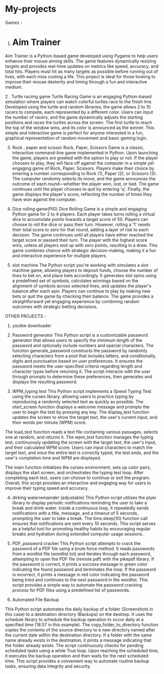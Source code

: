 # My-projects
Games - 
1. # Aim Trainer

Aim Trainer is a Python-based game developed using Pygame to help users enhance their mouse aiming skills. The game features dynamically resizing targets and provides real-time updates on metrics like speed, accuracy, and total hits. Players must hit as many targets as possible before running out of lives, with each miss costing a life. This project is ideal for those looking to improve their mouse dexterity and timing through a fun and interactive medium.

2 . Turtle racimg game
Turtle Racing Game is an engaging Python-based simulation where players can watch colorful turtles race to the finish line. Developed using the turtle and random libraries, the game allows 2 to 10 racers to compete, each represented by a different color. Users can input the number of racers, and the game dynamically adjusts the starting positions and races the turtles across the screen. The first turtle to reach the top of the window wins, and its color is announced as the winner. This simple and interactive game is perfect for anyone interested in a fun, graphical representation of random movement and basic gaming logic.

3. Rock , paper and scissor
Rock, Paper, Scissors Game is a classic, interactive command-line game implemented in Python. Upon launching the game, players are greeted with the option to play or not. If the player chooses to play, they will face off against the computer in a simple yet engaging game of Rock, Paper, Scissors. Players make their choice by entering a number corresponding to Rock (1), Paper (2), or Scissors (3). The computer randomly selects its move, and the game announces the outcome of each round—whether the player won, lost, or tied. The game continues until the player chooses to quit by entering 'q'. Finally, the game displays the player's score, reflecting the number of times they have won against the computer.

4. Dice rolling game(PIG)
Dice Rolling Game is a simple and engaging Python game for 2 to 4 players. Each player takes turns rolling a virtual dice to accumulate points towards a target score of 50. Players can choose to roll the dice or pass their turn. However, rolling a '1' resets their total score to zero for that round, adding a layer of risk to each decision. The game continues until all players have either reached the target score or passed their turn. The player with the highest score wins, unless all players end up with zero points, resulting in a draw. This game combines chance with strategic decision-making, making it a fun and interactive experience for multiple players.

5. slot machine
The Python script you're working with simulates a slot machine game, allowing players to deposit funds, choose the number of lines to bet on, and place bets accordingly. It generates slot spins using a predefined set of symbols, calculates winnings based on the alignment of symbols across selected lines, and updates the player's balance after each spin. Players can continue to play by making new bets or quit the game by checking their balance. The game provides a straightforward yet engaging experience by combining random outcomes with strategic betting decisions.


OTHER PROJECTS -
1. youtbe downloader


2. Password generator
This Python script is a customizable password generator that allows users to specify the minimum length of the password and optionally include numbers and special characters. The function generate_password constructs the password by randomly selecting characters from a pool that includes letters, and conditionally, digits and punctuation based on user preferences. It ensures the password meets the user-specified criteria regarding length and character types before returning it. The script interacts with the user through prompts to determine these preferences, then generates and displays the resulting password.

3. WPM_typing test
This Python script implements a Speed Typing Test using the curses library, allowing users to practice typing by reproducing a randomly selected text as quickly as possible. The start_screen function displays a welcome message and prompts the user to begin the test by pressing any key. The display_text function updates the screen to show the target text, the user's current input, and their words per minute (WPM) score.

The load_text function reads a text file containing various passages, selects one at random, and returns it. The wpm_test function manages the typing test, continuously updating the screen with the target text, the user's input, and their calculated WPM score. Users can input characters to match the target text, and once the entire text is correctly typed, the test ends, and the user's completion time and WPM are displayed.

The main function initializes the curses environment, sets up color pairs, displays the start screen, and orchestrates the typing test loop. After completing each test, users can choose to continue or exit the program. Overall, this script provides an interactive and engaging way for users to improve their typing speed and accuracy.

4. dirking waterremainder (adjustable)
This Python script utilizes the plyer library to display periodic notifications reminding the user to take a break and drink water. Inside a continuous loop, it repeatedly sends notifications with a title, message, and a timeout of 5 seconds, prompting the user to take a break. The time.sleep(10) function call ensures that notifications are sent every 10 seconds. This script serves as a helpful tool for promoting healthy habits by encouraging regular breaks and hydration during extended computer usage sessions.

5. PDF_password cracker
This Python script attempts to crack the password of a PDF file using a brute force method. It reads passwords from a wordlist file (wordlist.txt) and iterates through each password, attempting to open the PDF file (remote.pdf) with the pikepdf library. If the password is correct, it prints a success message in green color indicating the found password and terminates the loop. If the password is incorrect, it prints a message in red color indicating the password being tried and continues to the next password in the wordlist. This script provides a simple way to automate the password cracking process for PDF files using a predefined list of passwords.

6. Automated File Backup

This Python script automates the daily backup of a folder (Screenshots in this case) to a destination directory (Backups) on the desktop. It uses the schedule library to schedule the backup operation to occur daily at a specified time (18:57 in this example).
The copy_folder_to_directory function copies the contents of the source directory to a new directory named after the current date within the destination directory. If a folder with the same name already exists in the destination, it prints a message indicating that the folder already exists.
The script continuously checks for pending scheduled tasks using a while True loop. Upon reaching the scheduled time, it executes the backup operation and then waits for the next scheduled time. This script provides a convenient way to automate routine backup tasks, ensuring data integrity and security.
